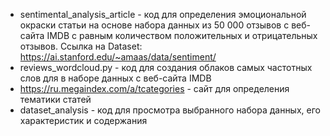 - sentimental_analysis_article - код для определения эмоциональной окраски статьи на основе набора данных из 50 000 отзывов с веб-сайта IMDB с равным количеством положительных и отрицательных отзывов. Ссылка на Dataset: https://ai.stanford.edu/~amaas/data/sentiment/
- reviews_wordcloud.py - код для создания облаков самых частотных слов для в наборе данных с веб-сайта IMDB
- https://ru.megaindex.com/a/tcategories - сайт для определения тематики статей
- dataset_analysis - код для просмотра выбранного набора данных, его характеристик и содержания
